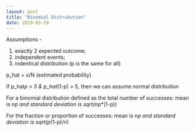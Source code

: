 ```yaml
---
layout: post
title: "Binomial Distrubution"
date: 2019-03-29
---
```

Assumptions - 
1) exactly 2 expected outcome; 
2) independent events; 
3) indentical distribution (p is the same for all)

p_hat = x/N (estimated probability)

If p_hat*p > 5 & p_hat*(1-p) > 5, then we can assume normal distribution

For a binomial distribution defined as the total number of successes: mean is n*p and standard deviation is sqrt(n*p*(1-p))

For the fraction or proportion of successes: mean is n*p and standard deviation is sqrt(p*(1-p)/n)
